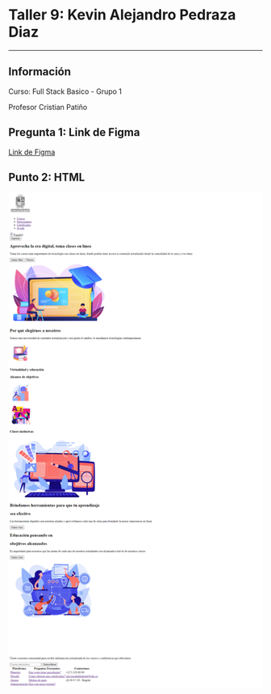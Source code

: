 <h1>Taller 9: Kevin Alejandro Pedraza Diaz</h1>
<hr>

<h2>Información</h2>
<p>Curso: Full Stack Basico - Grupo 1<p>
<p>Profesor Cristian Patiño</p>

<h2>Pregunta 1: Link de Figma</h2>
<a href="https://www.figma.com/file/Y6zhOH1la71AMl0BReDsRi/Untitled?type=design&node-id=0-1&t=3Ax9I2yg0AlfaDSH-0">Link de Figma</a>

<h2>Punto 2: HTML</h2>
<img src="./Public/Images/html.png" alt="html">